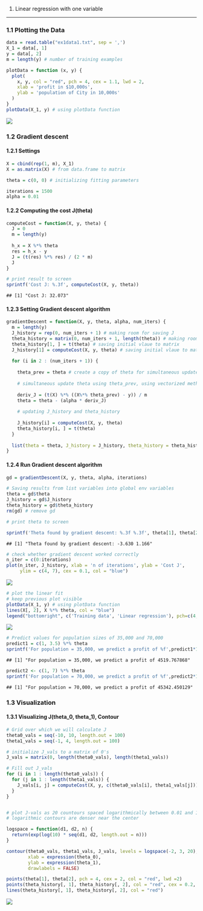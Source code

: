1. Linear regression with one variable
--------------------------------------

### 1.1 Plotting the Data

``` r
data = read.table("ex1data1.txt", sep = ',')
X_1 = data[, 1]
y = data[, 2]
m = length(y) # number of training examples

plotData = function (x, y) {
  plot(
    x, y, col = "red", pch = 4, cex = 1.1, lwd = 2,
    xlab = 'profit in $10,000s',
    ylab = 'population of City in 10,000s'
  )
}
plotData(X_1, y) # using plotData function
```

![](Coursera_ML_Assignment1_files/figure-markdown_github/plotting%20data-1.png)

### 1.2 Gradient descent

#### 1.2.1 Settings

``` r
X = cbind(rep(1, m), X_1)
X = as.matrix(X) # from data.frame to matrix

theta = c(0, 0) # initializing fitting parameters

iterations = 1500
alpha = 0.01
```

#### 1.2.2 Computing the cost J(theta)

``` r
computeCost = function(X, y, theta) {
  J = 0 
  m = length(y)
    
  h_x = X %*% theta
  res = h_x - y
  J = (t(res) %*% res) / (2 * m)
  J
}

# print result to screen
sprintf('Cost J: %.3f', computeCost(X, y, theta))
```

    ## [1] "Cost J: 32.073"

#### 1.2.3 Setting Gradient descent algorithm

``` r
gradientDescent = function(X, y, theta, alpha, num_iters) {
  m = length(y)
  J_history = rep(0, num_iters + 1) # making room for saving J
  theta_history = matrix(0, num_iters + 1, length(theta)) # making room for saving theta
  theta_history[1, ] = t(theta) # saving initial vlaue to matrix
  J_history[1] = computeCost(X, y, theta) # saving initial vlaue to matrix
  
  for (i in 2 : (num_iters + 1)) {
    
    theta_prev = theta # create a copy of theta for simultaneous update
    
    # simultaneous update theta using theta_prev, using vectorized method
    
    deriv_J = (t(X) %*% ((X%*% theta_prev) - y)) / m
    theta = theta - (alpha * deriv_J)
    
    # updating J_history and theta_history
    
    J_history[i] = computeCost(X, y, theta)
    theta_history[i, ] = t(theta)
  }
  
  list(theta = theta, J_history = J_history, theta_history = theta_history)
}
```

#### 1.2.4 Run Gradient descent algorithm

``` r
gd = gradientDescent(X, y, theta, alpha, iterations)

# Saving results from list variables into global env variables
theta = gd$theta
J_history = gd$J_history
theta_history = gd$theta_history
rm(gd) # remove gd

# print theta to screen

sprintf('Theta found by gradient descent: %.3f %.3f', theta[1], theta[2])
```

    ## [1] "Theta found by gradient descent: -3.630 1.166"

``` r
# check whether gradient descent worked correctly 
n_iter = c(0:iterations)
plot(n_iter, J_history, xlab = 'n of iterations', ylab = 'Cost J',
     ylim = c(4, 7), cex = 0.1, col = "blue")
```

![](Coursera_ML_Assignment1_files/figure-markdown_github/run%20gradient%20descent%20algorithm-1.png)

``` r
# plot the linear fit
# keep previous plot visible
plotData(X_1, y) # using plotData function
lines(X[, 2], X %*% theta, col = "blue")
legend("bottomright", c('Training data', 'Linear regression'), pch=c(4,NA),col=c("red","blue"), lty=c(NA,1) )
```

![](Coursera_ML_Assignment1_files/figure-markdown_github/plotting-1.png)

``` r
# Predict values for population sizes of 35,000 and 70,000
predict1 = c(1, 3.5) %*% theta
sprintf('For population = 35,000, we predict a profit of %f',predict1*10000)
```

    ## [1] "For population = 35,000, we predict a profit of 4519.767868"

``` r
predict2 <- c(1, 7) %*% theta
sprintf('For population = 70,000, we predict a profit of %f',predict2*10000)
```

    ## [1] "For population = 70,000, we predict a profit of 45342.450129"

### 1.3 Visualization

#### 1.3.1 Visualizing J(theta\_0, theta\_1), Contour

``` r
# Grid over which we will calculate J
theta0_vals = seq(-10, 10, length.out = 100)
theta1_vals = seq(-1, 4, length.out = 100)

# initialize J_vals to a matrix of 0's
J_vals = matrix(0, length(theta0_vals), length(theta1_vals))

# Fill out J_vals
for (i in 1 : length(theta0_vals)) {
  for (j in 1 : length(theta1_vals)) {
    J_vals[i, j] = computeCost(X, y, c(theta0_vals[i], theta1_vals[j]))
  }
}


# plot J-vals as 20 countours spaced logarithmically between 0.01 and 100
# logarithmic contours are denser near the center

logspace = function(d1, d2, n) {
  return(exp(log(10) * seq(d1, d2, length.out = n)))
}

contour(theta0_vals, theta1_vals, J_vals, levels = logspace(-2, 3, 20),
        xlab = expression(theta_0),
        ylab = expression(theta_1),
        drawlabels = FALSE)

points(theta[1], theta[2], pch = 4, cex = 2, col = "red", lwd =2)
points(theta_history[, 1], theta_history[, 2], col = "red", cex = 0.2, lwd = 1, pch =19)
lines(theta_history[, 1], theta_history[, 2], col = "red")
```

![](Coursera_ML_Assignment1_files/figure-markdown_github/contour-1.png)
